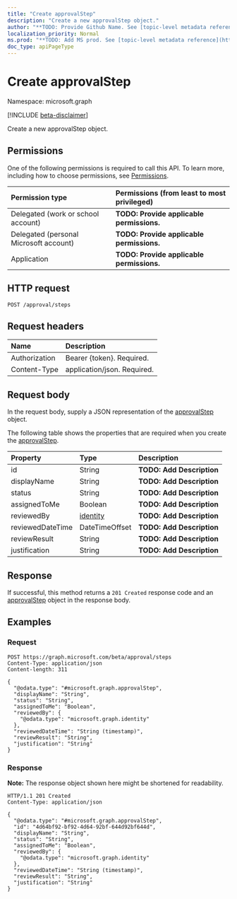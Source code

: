 ```yaml
---
title: "Create approvalStep"
description: "Create a new approvalStep object."
author: "**TODO: Provide Github Name. See [topic-level metadata reference](https://msgo.azurewebsites.net/add/document/guidelines/metadata.html#topic-level-metadata)**"
localization_priority: Normal
ms.prod: "**TODO: Add MS prod. See [topic-level metadata reference](https://msgo.azurewebsites.net/add/document/guidelines/metadata.html#topic-level-metadata)**"
doc_type: apiPageType
---
```


# Create approvalStep
Namespace: microsoft.graph

[!INCLUDE [beta-disclaimer](../../includes/beta-disclaimer.md)]

Create a new approvalStep object.

## Permissions
One of the following permissions is required to call this API. To learn more, including how to choose permissions, see [Permissions](/graph/permissions-reference).

|Permission type|Permissions (from least to most privileged)|
|:---|:---|
|Delegated (work or school account)|**TODO: Provide applicable permissions.**|
|Delegated (personal Microsoft account)|**TODO: Provide applicable permissions.**|
|Application|**TODO: Provide applicable permissions.**|

## HTTP request

<!-- {
  "blockType": "ignored"
}
-->
``` http
POST /approval/steps
```

## Request headers
|Name|Description|
|:---|:---|
|Authorization|Bearer {token}. Required.|
|Content-Type|application/json. Required.|

## Request body
In the request body, supply a JSON representation of the [approvalStep](../resources/approvalstep.md) object.

The following table shows the properties that are required when you create the [approvalStep](../resources/approvalstep.md).

|Property|Type|Description|
|:---|:---|:---|
|id|String|**TODO: Add Description**|
|displayName|String|**TODO: Add Description**|
|status|String|**TODO: Add Description**|
|assignedToMe|Boolean|**TODO: Add Description**|
|reviewedBy|[identity](../resources/identity.md)|**TODO: Add Description**|
|reviewedDateTime|DateTimeOffset|**TODO: Add Description**|
|reviewResult|String|**TODO: Add Description**|
|justification|String|**TODO: Add Description**|



## Response

If successful, this method returns a `201 Created` response code and an [approvalStep](../resources/approvalstep.md) object in the response body.

## Examples

### Request
<!-- {
  "blockType": "request",
  "name": "create_approvalstep_from_"
}
-->
``` http
POST https://graph.microsoft.com/beta/approval/steps
Content-Type: application/json
Content-length: 311

{
  "@odata.type": "#microsoft.graph.approvalStep",
  "displayName": "String",
  "status": "String",
  "assignedToMe": "Boolean",
  "reviewedBy": {
    "@odata.type": "microsoft.graph.identity"
  },
  "reviewedDateTime": "String (timestamp)",
  "reviewResult": "String",
  "justification": "String"
}
```


### Response
**Note:** The response object shown here might be shortened for readability.
<!-- {
  "blockType": "response",
  "truncated": true,
  "@odata.type": "microsoft.graph.approvalStep"
}
-->
``` http
HTTP/1.1 201 Created
Content-Type: application/json

{
  "@odata.type": "#microsoft.graph.approvalStep",
  "id": "4d64bf92-bf92-4d64-92bf-644d92bf644d",
  "displayName": "String",
  "status": "String",
  "assignedToMe": "Boolean",
  "reviewedBy": {
    "@odata.type": "microsoft.graph.identity"
  },
  "reviewedDateTime": "String (timestamp)",
  "reviewResult": "String",
  "justification": "String"
}
```

